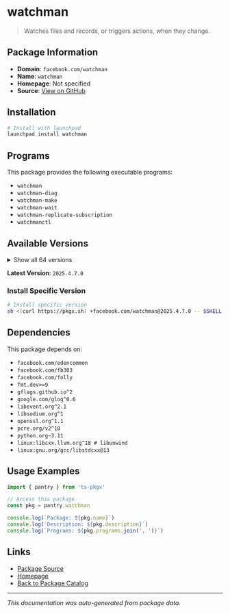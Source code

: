 # watchman

> Watches files and records, or triggers actions, when they change.

## Package Information

- **Domain**: `facebook.com/watchman`
- **Name**: `watchman`
- **Homepage**: Not specified
- **Source**: [View on GitHub](https://github.com/pkgxdev/pantry/tree/main/projects/facebook.com/watchman/package.yml)

## Installation

```bash
# Install with launchpad
launchpad install watchman
```

## Programs

This package provides the following executable programs:

- `watchman`
- `watchman-diag`
- `watchman-make`
- `watchman-wait`
- `watchman-replicate-subscription`
- `watchmanctl`

## Available Versions

<details>
<summary>Show all 64 versions</summary>

- `2025.4.7.0`, `2025.4.14.0`, `2025.3.31.0`, `2025.3.3.0`, `2025.3.24.0`
- `2025.3.17.0`, `2025.3.10.0`, `2025.2.3.0`, `2025.2.24.0`, `2025.2.17.0`
- `2025.2.10.0`, `2025.1.6.0`, `2025.1.27.0`, `2025.1.20.0`, `2024.9.23.0`
- `2024.9.2.0`, `2024.9.16.0`, `2024.8.5.0`, `2024.8.26.0`, `2024.8.19.0`
- `2024.8.12.0`, `2024.7.8.0`, `2024.7.29.0`, `2024.7.22.0`, `2024.7.15.0`
- `2024.7.1.0`, `2024.6.3.0`, `2024.6.24.0`, `2024.6.10.0`, `2024.5.6.0`
- `2024.5.27.0`, `2024.5.20.0`, `2024.5.2.0`, `2024.5.13.0`, `2024.4.8.0`
- `2024.4.29.0`, `2024.4.22.0`, `2024.4.15.0`, `2024.4.1.0`, `2024.3.4.0`
- `2024.3.25.0`, `2024.3.18.0`, `2024.3.11.0`, `2024.2.5.0`, `2024.2.26.0`
- `2024.2.19.0`, `2024.2.12.0`, `2024.12.9.0`, `2024.12.30.0`, `2024.12.23.0`
- `2024.12.2.0`, `2024.12.16.0`, `2024.11.4.0`, `2024.11.25.0`, `2024.11.18.0`
- `2024.11.11.0`, `2024.10.7.0`, `2024.10.28.0`, `2024.10.21.0`, `2024.10.14.0`
- `2024.1.8.0`, `2024.1.29.0`, `2024.1.22.0`, `2024.1.15.0`

</details>

**Latest Version**: `2025.4.7.0`

### Install Specific Version

```bash
# Install specific version
sh <(curl https://pkgx.sh) +facebook.com/watchman@2025.4.7.0 -- $SHELL -i
```

## Dependencies

This package depends on:

- `facebook.com/edencommon`
- `facebook.com/fb303`
- `facebook.com/folly`
- `fmt.dev>=9`
- `gflags.github.io^2`
- `google.com/glog^0.6`
- `libevent.org^2.1`
- `libsodium.org^1`
- `openssl.org^1.1`
- `pcre.org/v2^10`
- `python.org~3.11`
- `linux:libcxx.llvm.org^18 # libunwind`
- `linux:gnu.org/gcc/libstdcxx@13`

## Usage Examples

```typescript
import { pantry } from 'ts-pkgx'

// Access this package
const pkg = pantry.watchman

console.log(`Package: ${pkg.name}`)
console.log(`Description: ${pkg.description}`)
console.log(`Programs: ${pkg.programs.join(', ')}`)
```

## Links

- [Package Source](https://github.com/pkgxdev/pantry/tree/main/projects/facebook.com/watchman/package.yml)
- [Homepage](#)
- [Back to Package Catalog](../package-catalog.md)

---

*This documentation was auto-generated from package data.*
